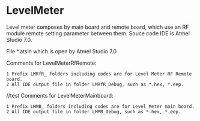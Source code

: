 # LevelMeter
Level meter composes by main board and remote board, which use an RF module remote setting parameter between them. Souce code IDE is Atmel Studio 7.0.

File *.atsln which is open by Atmel Studio 7.0

Comments for LevelMeterRfRemote:

	1 Prefix LMRfR_ folders including codes are for Level Meter RF Remote board.
	2 All IDE output file in folder LMRfR_Debug, such as *.hex, *.eep.
//test
Comments for LevelMeterMainboard:

	1 Prefix LMMB_ folders including codes are for Level Meter main board.
	2 All IDE output file in folder LMMB_Debug, such as *.hex, *.eep.
	